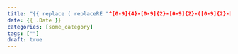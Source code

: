 ```yaml
---
title: "{{ replace ( replaceRE "^[0-9]{4}-[0-9]{2}-[0-9]{2}-([0-9]{2}-[0-9]{2})?(.*)" "$2" .Name) "_" " " | humanize }}"
date: {{ .Date }}
categories: [some_category]
tags: [""]
draft: true
---
```

